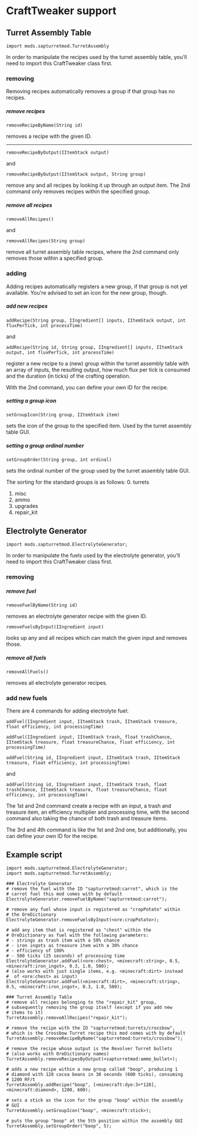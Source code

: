 # CraftTweaker support

## Turret Assembly Table
```zs
import mods.sapturretmod.TurretAssembly
```
In order to manipulate the recipes used by the turret assembly table, you'll need to import this CraftTweaker class first.

### removing
Removing recipes automatically removes a group if that group has no recipes.

##### remove recipes
```zs
removeRecipeByName(String id)
```
removes a recipe with the given ID.

---

```zs
removeRecipeByOutput(IItemStack output)
```
and
```zs
removeRecipeByOutput(IItemStack output, String group)
```
remove any and all recipes by looking it up through an output item. The 2nd command only removes recipes within the specified group.

##### remove all recipes
```zs
removeAllRecipes()
```
and
```zs
removeAllRecipes(String group)
```
remove all turret assembly table recipes, where the 2nd command only removes those within a specified group.

### adding
Adding recipes automatically registers a new group, if that group is not yet available. You're advised to set an icon for the new group, though.

##### add new recipes
```zs
addRecipe(String group, IIngredient[] inputs, IItemStack output, int fluxPerTick, int processTime)
```
and
```zs
addRecipe(String id, String group, IIngredient[] inputs, IItemStack output, int fluxPerTick, int processTime)
```
register a new recipe to a (new) group within the turret assembly table with an array of inputs, the resulting output, how much flux per tick is consumed and the duration (in ticks) of the crafting operation.

With the 2nd command, you can define your own ID for the recipe.

##### setting a group icon
```zs
setGroupIcon(String group, IItemStack item)
```
sets the icon of the group to the specified item. Used by the turret assembly table GUI.

##### setting a group ordinal number
```zs
setGroupOrder(String group, int ordinal)
```
sets the ordinal number of the group used by the turret assembly table GUI.

The sorting for the standard groups is as follows:
0. turrets
1. misc
2. ammo
3. upgrades
4. repair_kit

## Electrolyte Generator
```zs
import mods.sapturretmod.ElectrolyteGenerator;
```
In order to manipulate the fuels used by the electrolyte generator, you'll need to import this CraftTweaker class first.

### removing

##### remove fuel
```zs
removeFuelByName(String id)
```
removes an electrolyte generator recipe with the given ID.

```zs
removeFuelsByInput(IIngredient input)
```
looks up any and all recipes which can match the given input and removes those.

##### remove all fuels
```zs
removeAllFuels()
```
removes all electrolyte generator recipes.

### add new fuels
There are 4 commands for adding electrolyte fuel:

```zs
addFuel(IIngredient input, IItemStack trash, IItemStack treasure, float efficiency, int processingTime)
```
```zs
addFuel(IIngredient input, IItemStack trash, float trashChance, IItemStack treasure, float treasureChance, float efficiency, int processingTime)
```
```zs
addFuel(String id, IIngredient input, IItemStack trash, IItemStack treasure, float efficiency, int processingTime)
```
and
```zs
addFuel(String id, IIngredient input, IItemStack trash, float trashChance, IItemStack treasure, float treasureChance, float efficiency, int processingTime)
```
The 1st and 2nd command create a recipe with an input, a trash and treasure item, an efficiency multiplier and processing time, with the second command also taking the chance of both trash and treasure items.

The 3rd and 4th command is like the 1st and 2nd one, but additionally, you can define your own ID for the recipe.

## Example script
```zs
import mods.sapturretmod.ElectrolyteGenerator;
import mods.sapturretmod.TurretAssembly;

### Electrolyte Generator
# remove the fuel with the ID "sapturretmod:carrot", which is the
# carrot fuel this mod comes with by default
ElectrolyteGenerator.removeFuelByName("sapturretmod:carrot");

# remove any fuel whose input is registered as "cropPotato" within
# the OreDictionary
ElectrolyteGenerator.removeFuelsByInput(<ore:cropPotato>);

# add any item that is registered as "chest" within the
# OreDictionary as fuel with the following parameters:
# - strings as trash item with a 50% chance
# - iron ingots as treasure item with a 30% chance
# - efficiency of 100%
# - 500 ticks (25 seconds) of processing time
ElectrolyteGenerator.addFuel(<ore:chest>, <minecraft:string>, 0.5, <minecraft:iron_ingot>, 0.3, 1.0, 500);
# (also works with just single items, e.g. <minecraft:dirt> instead
#  of <ore:chest> as input)
ElectrolyteGenerator.addFuel(<minecraft:dirt>, <minecraft:string>, 0.5, <minecraft:iron_ingot>, 0.3, 1.0, 500);

### Turret Assembly Table
# remove all recipes belonging to the "repair_kit" group,
# subsequently removing the group itself (except if you add new
# items to it)
TurretAssembly.removeAllRecipes("repair_kit");

# remove the recipe with the ID "sapturretmod:turrets/crossbow",
# which is the Crossbow Turret recipe this mod comes with by default
TurretAssembly.removeRecipeByName("sapturretmod:turrets/crossbow");

# remove the recipe whose output is the Revolver Turret bullets
# (also works with OreDictionary names)
TurretAssembly.removeRecipesByOutput(<sapturretmod:ammo_bullet>);

# adds a new recipe within a new group called "boop", producing 1
# diamond with 128 cocoa beans in 30 seconds (600 ticks), consuming
# 1200 RF/t
TurretAssembly.addRecipe("boop", [<minecraft:dye:3>*128], <minecraft:diamond>, 1200, 600);

# sets a stick as the icon for the group "boop" within the assembly
# GUI
TurretAssembly.setGroupIcon("boop", <minecraft:stick>);

# puts the group "boop" at the 5th position within the assembly GUI
TurretAssembly.setGroupOrder("boop", 5);
```
